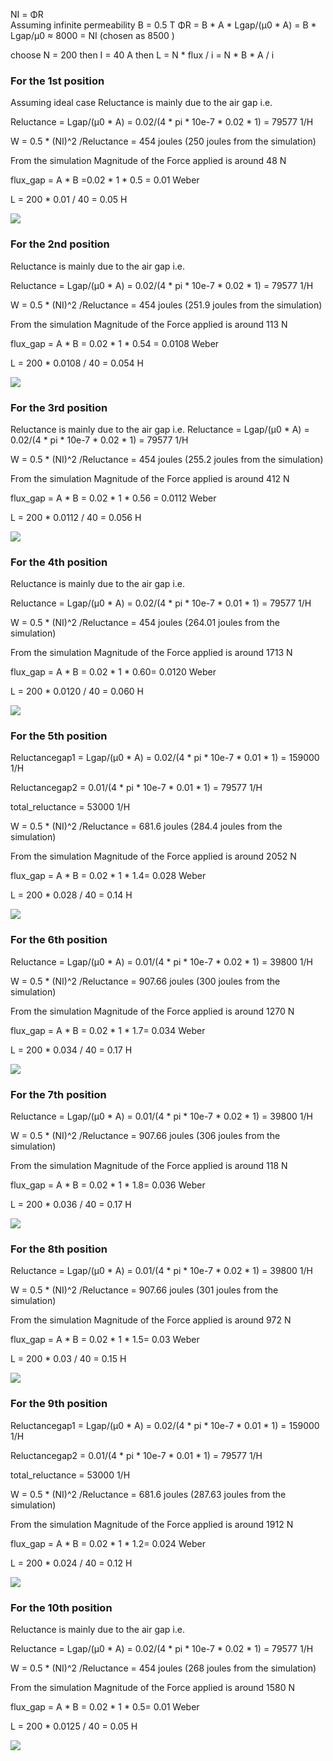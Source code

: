 
NI = ΦR  
Assuming infinite permeability  B = 0.5 T
ΦR = B * A * Lgap/(µ0 * A) = B * Lgap/µ0 ≈ 8000 = NI (chosen as 8500 )

choose N = 200 then  I = 40 A
then L = N * flux / i = N * B * A / i


### For the 1st position
Assuming ideal case
Reluctance is mainly due to the air gap i.e.

Reluctance = Lgap/(µ0 * A) = 0.02/(4 * pi * 10e-7 * 0.02 * 1)  = 79577 1/H

W = 0.5 * (NI)^2 /Reluctance = 454 joules (250 joules from the simulation)

From the simulation Magnitude of the Force applied is around 48 N 

flux_gap = A * B =0.02 * 1 * 0.5 = 0.01 Weber

L = 200 * 0.01 / 40 = 0.05 H

![](./simulation/1/1.png)


### For the 2nd position

Reluctance is mainly due to the air gap i.e.

Reluctance = Lgap/(µ0 * A) = 0.02/(4 * pi * 10e-7 * 0.02 * 1)  = 79577 1/H


W = 0.5 * (NI)^2 /Reluctance = 454 joules (251.9 joules from the simulation)

From the simulation Magnitude of the Force applied is around 113 N 

flux_gap = A * B = 0.02 * 1 * 0.54 = 0.0108 Weber

L = 200 * 0.0108 / 40 = 0.054 H


![](./simulation/2/2.png)

### For the 3rd position

Reluctance is mainly due to the air gap i.e.
Reluctance = Lgap/(µ0 * A) = 0.02/(4 * pi * 10e-7 * 0.02 * 1)  = 79577 1/H

W = 0.5 * (NI)^2 /Reluctance = 454 joules (255.2 joules from the simulation)

From the simulation Magnitude of the Force applied is around 412 N 

flux_gap = A * B = 0.02 * 1 * 0.56 = 0.0112 Weber

L = 200 * 0.0112 / 40 = 0.056 H


![](./simulation/3/3.png)

### For the 4th position

Reluctance is mainly due to the air gap i.e.

Reluctance = Lgap/(µ0 * A) = 0.02/(4 * pi * 10e-7 * 0.01 * 1)  = 79577 1/H



W = 0.5 * (NI)^2 /Reluctance = 454 joules (264.01 joules from the simulation)

From the simulation Magnitude of the Force applied is around 1713 N 

flux_gap = A * B = 0.02 * 1 * 0.60= 0.0120 Weber

L = 200 * 0.0120 / 40 = 0.060 H

![](./simulation/4/4.png)

### For the 5th position 


Reluctancegap1 = Lgap/(µ0 * A) = 0.02/(4 * pi * 10e-7 * 0.01 * 1)  = 159000 1/H

Reluctancegap2 = 0.01/(4 * pi * 10e-7 * 0.01 * 1) = 79577 1/H

total_reluctance = 53000 1/H



W = 0.5 * (NI)^2 /Reluctance = 681.6 joules (284.4 joules from the simulation)

From the simulation Magnitude of the Force applied is around 2052 N 

flux_gap = A * B = 0.02 * 1 * 1.4= 0.028 Weber

L = 200 * 0.028 / 40 = 0.14 H


![](./simulation/5/5.png)


### For the 6th position 


Reluctance = Lgap/(µ0 * A) = 0.01/(4 * pi * 10e-7 * 0.02 * 1)  = 39800 1/H

W = 0.5 * (NI)^2 /Reluctance = 907.66 joules (300 joules from the simulation)

From the simulation Magnitude of the Force applied is around 1270 N 

flux_gap = A * B = 0.02 * 1 * 1.7= 0.034 Weber

L = 200 * 0.034 / 40 = 0.17 H


![](./simulation/6/6.png)


### For the 7th position

Reluctance = Lgap/(µ0 * A) = 0.01/(4 * pi * 10e-7 * 0.02 * 1)  = 39800 1/H 

W = 0.5 * (NI)^2 /Reluctance =  907.66 joules (306 joules from the simulation)

From the simulation Magnitude of the Force applied is around 118 N 

flux_gap = A * B = 0.02 * 1 * 1.8= 0.036 Weber

L = 200 * 0.036 / 40 = 0.17 H

![](./simulation/7/7.png)


### For the 8th position

Reluctance = Lgap/(µ0 * A) = 0.01/(4 * pi * 10e-7 * 0.02 * 1)  = 39800 1/H

W = 0.5 * (NI)^2 /Reluctance = 907.66 joules (301 joules from the simulation)

From the simulation Magnitude of the Force applied is around 972 N 

flux_gap = A * B = 0.02 * 1 * 1.5= 0.03 Weber

L = 200 * 0.03 / 40 = 0.15 H


![](./simulation/8/8.png)


### For the 9th position

Reluctancegap1 = Lgap/(µ0 * A) = 0.02/(4 * pi * 10e-7 * 0.01 * 1)  = 159000 1/H

Reluctancegap2 = 0.01/(4 * pi * 10e-7 * 0.01 * 1) = 79577 1/H

total_reluctance = 53000 1/H

W = 0.5 * (NI)^2 /Reluctance = 681.6 joules (287.63 joules from the simulation)

From the simulation Magnitude of the Force applied is around 1912 N 

flux_gap = A * B = 0.02 * 1 * 1.2= 0.024 Weber

L = 200 * 0.024 / 40 = 0.12 H

![](./simulation/9/9.png)



### For the 10th position

Reluctance is mainly due to the air gap i.e.

Reluctance = Lgap/(µ0 * A) = 0.02/(4 * pi * 10e-7 * 0.02 * 1)  = 79577 1/H

W = 0.5 * (NI)^2 /Reluctance = 454 joules (268 joules from the simulation)

From the simulation Magnitude of the Force applied is around 1580 N 

flux_gap = A * B = 0.02 * 1 * 0.5= 0.01 Weber

L = 200 * 0.0125 / 40 = 0.05 H


![](./simulation/10/10.png)





